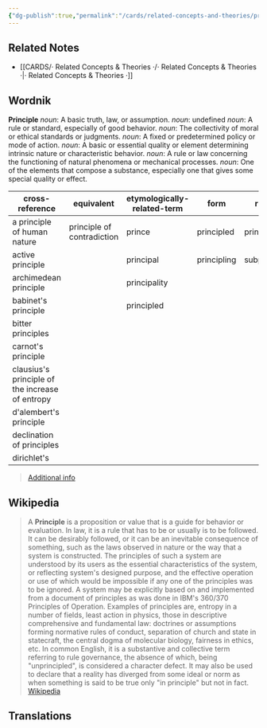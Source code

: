 ```yaml
---
{"dg-publish":true,"permalink":"/cards/related-concepts-and-theories/principle/","noteIcon":"","created":"2023-02-06T11:28:50.131+01:00","updated":"2023-04-10T10:45:47.244+02:00"}
---
```



## Related Notes 
- [[CARDS/· Related Concepts & Theories ·/· Related Concepts & Theories ·\|· Related Concepts & Theories ·]]


## Wordnik
**Principle**
*noun*: A basic truth, law, or assumption.
*noun*: undefined
*noun*: A rule or standard, especially of good behavior.
*noun*: The collectivity of moral or ethical standards or judgments.
*noun*: A fixed or predetermined policy or mode of action.
*noun*: A basic or essential quality or element determining intrinsic nature or characteristic behavior.
*noun*: A rule or law concerning the functioning of natural phenomena or mechanical processes.
*noun*: One of the elements that compose a substance, especially one that gives some special quality or effect.

| cross-reference |equivalent |etymologically-related-term |form |rhyme |same-context |synonym |
| --- | --- | --- | --- | --- | --- | --- |
| a principle of human nature | principle of contradiction | prince | principled | principal | case | Procrustean law |
| active principle |  | principal | principling | subprincipal | child | a belief |
| archimedean principle |  | principality |  |  | church | a priori truth |
| babinet's principle |  | principled |  |  | doing | activity |
| bitter principles |  |  |  |  | fact | ambition |
| carnot's principle |  |  |  |  | fault | antecedents |
| clausius's principle of the increase of entropy |  |  |  |  | guard | article of faith |
| d'alembert's principle |  |  |  |  | hour | aspiration |
| declination of principles |  |  |  |  | idea | at bottom |
| dirichlet's |  |  |  |  | kind | attitude |

> [Additional info](https://www.wordnik.com/words/principle)

## Wikipedia 
> A **Principle** is a proposition or value that is a guide for behavior or evaluation. In law, it is a rule that has to be or usually is to be followed. It can be desirably followed, or it can be an inevitable consequence of something, such as the laws observed in nature or the way that a system is constructed. The principles of such a system are understood by its users as the essential characteristics of the system, or reflecting system's designed purpose, and the effective operation or use of which would be impossible if any one of the principles was to be ignored. A system may be explicitly based on and implemented from a document of principles as was done in IBM's 360/370 Principles of Operation.
> Examples of principles are, entropy in a number of fields, least action in physics, those in descriptive comprehensive and fundamental law: doctrines or assumptions forming normative rules of conduct, separation of church and state in statecraft, the central dogma of molecular biology, fairness in ethics, etc.
> In common English, it is a substantive and collective term referring to rule governance, the absence of which, being "unprincipled", is considered a character defect. It may also be used to declare that a reality has diverged from some ideal or norm as when something is said to be true only "in principle" but not in fact.
> [Wikipedia](https://en.wikipedia.org/wiki/Principle)

## Translations 

